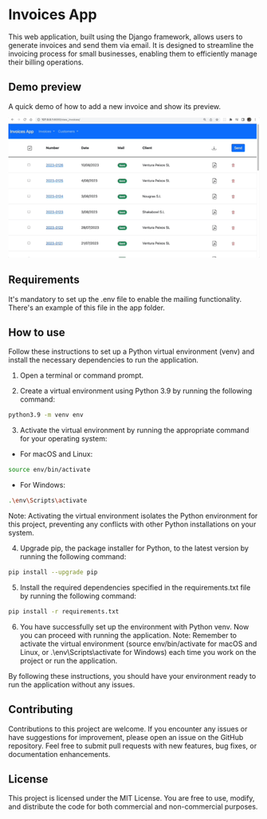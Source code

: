 # Invoices App

This web application, built using the Django framework, allows users to generate invoices and send them via email. It is designed to streamline the invoicing process for small businesses, enabling them to efficiently manage their billing operations.

## Demo preview

A quick demo of how to add a new invoice and show its preview.

![Add invoice](docs/gifs/add_invoice.gif)

## Requirements

It's mandatory to set up the .env file to enable the mailing functionality. There's an example of this file in the app folder.

## How to use

Follow these instructions to set up a Python virtual environment (venv) and install the necessary dependencies to run the application.

1. Open a terminal or command prompt.

2. Create a virtual environment using Python 3.9 by running the following command:

```bash
python3.9 -m venv env
```

3. Activate the virtual environment by running the appropriate command for your operating system:
- For macOS and Linux:
```bash
source env/bin/activate
```
- For Windows:
```bash
.\env\Scripts\activate
```
Note: Activating the virtual environment isolates the Python environment for this project, preventing any conflicts with other Python installations on your system.

4. Upgrade pip, the package installer for Python, to the latest version by running the following command:

```bash
pip install --upgrade pip
```

5. Install the required dependencies specified in the requirements.txt file by running the following command:

```bash
pip install -r requirements.txt
```

6. You have successfully set up the environment with Python venv. Now you can proceed with running the application.
Note: Remember to activate the virtual environment (source env/bin/activate for macOS and Linux, or .\env\Scripts\activate for Windows) each time you work on the project or run the application.

By following these instructions, you should have your environment ready to run the application without any issues.


## Contributing
Contributions to this project are welcome. If you encounter any issues or have suggestions for improvement, please open an issue on the GitHub repository. Feel free to submit pull requests with new features, bug fixes, or documentation enhancements.

## License
This project is licensed under the MIT License. You are free to use, modify, and distribute the code for both commercial and non-commercial purposes.

